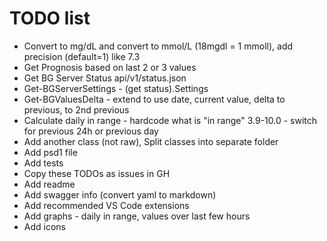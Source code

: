 # TODO list
- Convert to mg/dL and convert to mmol/L (18mgdl = 1 mmoll), add precision (default=1) like 7.3
- Get Prognosis based on last 2 or 3 values
- Get BG Server Status api/v1/status.json
- Get-BGServerSettings - (get status).Settings
- Get-BGValuesDelta - extend to use date, current value, delta to previous, to 2nd previous
- Calculate daily in range - hardcode what is "in range" 3.9-10.0 - switch for previous 24h or previous day
- Add another class (not raw), Split classes into separate folder
- Add psd1 file
- Add tests
- Copy these TODOs as issues in GH
- Add readme
- Add swagger info (convert yaml to markdown)
- Add recommended VS Code extensions
- Add graphs - daily in range, values over last few hours
- Add icons